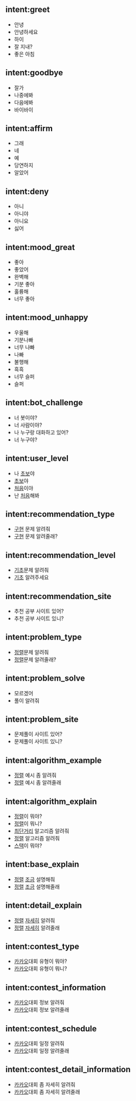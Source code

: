 ## intent:greet
- 안녕
- 안녕하세요
- 하이
- 잘 지내?
- 좋은 아침

## intent:goodbye
- 잘가
- 나중에봐
- 다음에봐
- 바이바이

## intent:affirm
- 그래
- 네
- 예
- 당연하지
- 알았어


## intent:deny
- 아니
- 아니야
- 아니요
- 싫어

## intent:mood_great
- 좋아
- 좋았어
- 완벽해
- 기분 좋아
- 훌륭해
- 너무 좋아

## intent:mood_unhappy
- 우울해
- 기분나빠
- 너무 나빠
- 나빠
- 불행해
- 흑흑
- 너무 슬퍼
- 슬퍼

## intent:bot_challenge
- 너 봇이야?
- 너 사람이야?
- 나 누구랑 대화하고 있어?
- 너 누구야?

## intent:user_level
- 나 [초보](user_level)야
- [초보](user_level)야
- [처음](user_level)이야
- 난 [처음](user_level)해봐

## intent:recommendation_type
- [구현](algorithm_type) 문제 알려줘
- [구현](algorithm_type) 문제 알려줄래?

## intent:recommendation_level
- [기초](algorithm_level)문제 알려줘
- [기초](algorithm_level) 알려주세요

## intent:recommendation_site
- 추천 공부 사이트 있어?
- 추천 공부 사이트 있니?

## intent:problem_type
- [정렬](algorithm_type)문제 알려줘
- [정렬](algorithm_type)문제 알려줄래?

## intent:problem_solve
- 모르겠어
- 풀이 알려줘

## intent:problem_site
- 문제풀이 사이트 있어?
- 문제풀이 사이트 있니?

## intent:algorithm_example
- [정렬](algorithm_type) 예시 좀 알려줘
- [정렬](algorithm_type) 예시 좀 알려줄래

## intent:algorithm_explain
- [정렬](algorithm_type)이 뭐야?
- [정렬](algorithm_type)이 뭐니?
- [최단거리](algorithm_type) 알고리즘 알려줘
- [정렬](algorithm_type) 알고리즘 알려줘
- [스택](algorithm_type)이 뭐야?


## intent:base_explain
- [정렬](algorithm_type) [조금](explain_type) 설명해줘
- [정렬](algorithm_type) [조금](explain_type) 설명해줄래

## intent:detail_explain
- [정렬](algorithm_type) [자세히](explain_type) 알려줘
- [정렬](algorithm_type) [자세히](explain_type) 알려줄래

## intent:contest_type
- [카카오](contest_name)대회 유형이 뭐야?
- [카카오](contest_name)대회 유형이 뭐니?

## intent:contest_information
- [카카오](contest_name)대회 정보 알려줘
- [카카오](contest_name)대회 정보 알려줄래

## intent:contest_schedule
- [카카오](contest_name)대회 일정 알려줘
- [카카오](contest_name)대회 일정 알려줄래

## intent:contest_detail_information
- [카카오](contest_name)대회 좀 자세히 알려줘
- [카카오](contest_name)대회 좀 자세히 알려줄래

